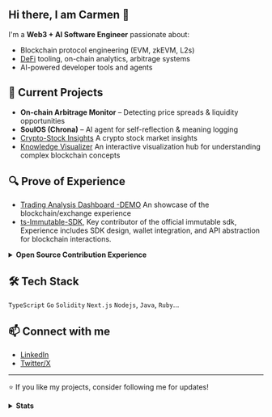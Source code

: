 ## Hi there, I am Carmen 👋
I'm a **Web3 + AI Software Engineer** passionate about:
- Blockchain protocol engineering (EVM, zkEVM, L2s)
- [DeFi](https://en.wikipedia.org/wiki/Decentralized_finance) tooling, on-chain analytics, arbitrage systems
- AI-powered developer tools and agents

## 🚀 Current Projects
- **On-chain Arbitrage Monitor** – Detecting price spreads & liquidity opportunities
- **SoulOS (Chrona)** – AI agent for self-reflection & meaning logging
- [Crypto-Stock Insights](https://crypto-stock-insights.lovable.app/) A crypto stock market insights
- [Knowledge Visualizer](https://knowledge-visualizer.vercel.app/en) An interactive visualization hub for understanding complex blockchain concepts

## 🔍 Prove of Experience
- [Trading Analysis Dashboard -DEMO](https://github.com/carmen0208/arb-analysis-dashboard-demo) An showcase of the blockchain/exchange experience
- [ts-Immutable-SDK](https://github.com/immutable/ts-immutable-sdk/graphs/contributors), Key contributor of the official immutable sdk, Experience includes SDK design, wallet integration, and API abstraction for blockchain interactions.

<details>
<summary><b>Open Source Contribution Experience</b></summary>
  <table>
    <thead>
      <tr>
        <th>Repo</th>
        <th>PR</th>
      </tr>
    </thead>
    <tbody>
      <tr>
        <td>ethereumjs-monorepo</a></td>
        <td><a href="https://github.com/ethereumjs/ethereumjs-monorepo/pull/3814"></td>
      </tr>
      <tr>
        <td>openai agents</td>
        <td><a href="https://github.com/openai/openai-agents-python/pull/395"></a></td>
      </tr>
    </tbody>
  </table>
</details>


## 🛠️ Tech Stack
`TypeScript` `Go` `Solidity` `Next.js` `Nodejs`, `Java`, `Ruby`... 

## 📫 Connect with me
- [LinkedIn](https://www.linkedin.com/in/carmen-liu-68829b45/)
- [Twitter/X](https://x.com/carmen0208)

---
⭐ If you like my projects, consider following me for updates!

<details>
<summary><b>Stats</b></summary>
<img src="https://github-readme-stats.vercel.app/api?username=carmen0208" />
<img src="https://github-profile-trophy.vercel.app/?username=carmen0208" />
</details>

 <!-- ![Carmen's GitHub stats](https://github-readme-stats.vercel.app/api?username=carmen0208&show=reviews,discussions_started,discussions_answered&theme=transparent)


**carmen0208/carmen0208** is a ✨ _special_ ✨ repository because its `README.md` (this file) appears on your GitHub profile.

Here are some ideas to get you started:

- 🔭 I’m currently working on ...
- 🌱 I’m currently learning ...
- 👯 I’m looking to collaborate on ...
- 🤔 I’m looking for help with ...
- 💬 Ask me about ...
- 📫 How to reach me: ...
- 😄 Pronouns: ...
- ⚡ Fun fact: ...
-->

<!--
# Hi, I'm Erik 👋🏼

### Projects 📌

 - Making LLM agents help you with everything from the terminal [gptme](https://github.com/ErikBjare/gptme) 📇🤖
 - The world's best free and open-source automated time-tracker [ActivityWatch](https://github.com/ActivityWatch/activitywatch) 📊
 - Build web apps fast using natural language with [Lovable](https://lovable.dev/) :heart:
 - Asking when I can finally replace GitHub Copilot [are-copilots-local-yet](https://github.com/ErikBjare/are-copilots-local-yet) 🖥️🤖
 - Analyzing my personal data in [quantifiedme](https://github.com/ErikBjare/quantifiedme) 🔬
 - Maintainer of [uniswap-python](https://github.com/shanefontaine/uniswap-python/) 💰📈
 - Maintainer of [eeg-notebooks](https://github.com/NeuroTechX/eeg-notebooks) 🧠📚
 - Wrote my [MSc thesis](https://github.com/ErikBjare/thesis) about classifying the brain activity of developers (with EEG) 🧠⚡
 - I serve [Bob](https://github.com/TimeToBuildBob) 👷
 - And **lots of [other stuff](https://github.com/search?o=desc&q=user%3AErikBjare&s=stars&type=Repositories)** ✨


### Around the web 🧭

 - Check out my [website](...) 🌐
 - Follow me on [Twitter](...) 🐦
 - Fund my work on [Patreon](...) or by becoming a [GitHub Sponsor](....) 🥰

---


Note: 

examples: https://github.com/ErikBjare/ErikBjare/blob/master/README.md
<details>
  <summary><b>Repos????</b></summary>

  <table>
    <thead>
      <tr>
        <th>Repository</th>
        <th>Status</th>
      </tr>
    </thead>
    <tbody>
      <tr>
        <td>Name of teh repo <a href="https://activitywatch.net/ci/">(more)</a></td>
        <td><a href="github url"><img src="https://github.com/ActivityWatch/activitywatch/actions/workflows/build.yml/badge.svg" alt="Build" /></a></td>
      </tr>
      <tr>
        <td>dotfiles</td>
        <td><a href="https://github.com/ErikBjare/dotfiles/actions/workflows/test.yml"><img src="https://github.com/ErikBjare/dotfiles/actions/workflows/test.yml/badge.svg" alt="Test" /></a></td>
      </tr>
    </tbody>
  </table>
</details>

<details>
<summary><b>Stats</b></summary>
<img src="https://github-readme-stats.vercel.app/api?username=ErikBjare" />
<img src="https://github-profile-trophy.vercel.app/?username=erikbjare" />
</details>
-->
